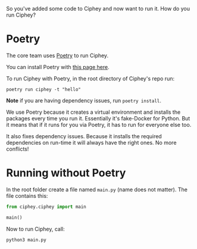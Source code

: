 So you've added some code to Ciphey and now want to run it. How do you run Ciphey?

# Poetry
The core team uses [Poetry](https://python-poetry.org/) to run Ciphey. 

You can install Poetry with [this page here](https://python-poetry.org/docs/).

To run Ciphey with Poetry, in the root directory of Ciphey's repo run:

```
poetry run ciphey -t "hello"
```

**Note** if you are having dependency issues, run `poetry install`.

We use Poetry because it creates a virtual environment and installs the packages every time you run it. Essentially it's fake-Docker for Python. But it means that if it runs for you via Poetry, it has to run for everyone else too. 

It also fixes dependency issues. Because it installs the required dependencies on run-time it will always have the right ones. No more conflicts!

# Running without Poetry

In the root folder create a file named `main.py` (name does not matter). The file contains this:

```python
from ciphey.ciphey import main

main()
```

Now to run Ciphey, call:

```console
python3 main.py
```